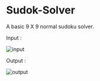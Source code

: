 # Sudok-Solver

A basic 9 X 9 normal sudoku solver.

Input :

![input](https://user-images.githubusercontent.com/88375748/180827460-a2dd1899-c044-4431-86d8-e61ec6016ba3.png)

Output :

![output](https://user-images.githubusercontent.com/88375748/180827475-02683931-7009-454c-bf5f-67ffae12ea73.png)

